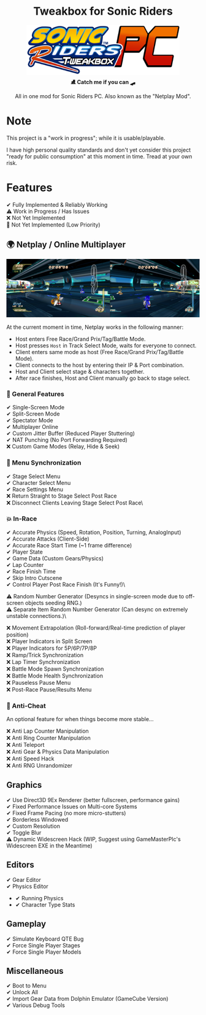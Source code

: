 <div align="center">
	<h1>Tweakbox for Sonic Riders</h1>
	<img src="./Images/SRPC_Logo_Ver1.png" Width="400" /><br/>
	<strong>⛸ Catch me if you can 🛹</strong>
    <p>All in one mod for Sonic Riders PC. Also known as the "Netplay Mod".</p>
</div>

# Note

This project is a "work in progress"; while it is usable/playable. 

I have high personal quality standards and don't yet consider this project "ready for public consumption" at this moment in time. Tread at your own risk.

# Features

✔ Fully Implemented & Reliably Working\
⚠ Work in Progress / Has Issues\
❌ Not Yet Implemented\
💢 Not Yet Implemented (Low Priority)

## 🌍 Netplay / Online Multiplayer

<img src="./Images/SingleScreen.png" />

At the current moment in time, Netplay works in the following manner:
- Host enters Free Race/Grand Prix/Tag/Battle Mode.
- Host presses `Host` in Track Select Mode, waits for everyone to connect.
- Client enters same mode as host (Free Race/Grand Prix/Tag/Battle Mode).
- Client connects to the host by entering their IP & Port combination.
- Host and Client select stage & characters together.
- After race finishes, Host and Client manually go back to stage select.

### 🚀 General Features
✔ Single-Screen Mode\
✔ Split-Screen Mode\
✔ Spectator Mode\
✔ Multiplayer Online\
✔ Custom Jitter Buffer (Reduced Player Stuttering)\
✔ NAT Punching (No Port Forwarding Required)\
❌ Custom Game Modes (Relay, Hide & Seek)

### 💫 Menu Synchronization
✔ Stage Select Menu\
✔ Character Select Menu\
✔ Race Settings Menu\
❌ Return Straight to Stage Select Post Race\
❌ Disconnect Clients Leaving Stage Select Post Race\

### 💥 In-Race
✔ Accurate Physics (Speed, Rotation, Position, Turning, AnalogInput)\
✔ Accurate Attacks (Client-Side)\
✔ Accurate Race Start Time (~1 frame difference)\
✔ Player State\
✔ Game Data (Custom Gears/Physics)\
✔ Lap Counter\
✔ Race Finish Time\
✔ Skip Intro Cutscene\
✔ Control Player Post Race Finish (It's Funny!)\

⚠ Random Number Generator (Desyncs in single-screen mode due to off-screen objects seeding RNG.)\
⚠ Separate Item Random Number Generator (Can desync on extremely unstable connections.)\

❌ Movement Extrapolation (Roll-forward/Real-time prediction of player position)\
❌ Player Indicators in Split Screen\
❌ Player Indicators for 5P/6P/7P/8P\
❌ Ramp/Trick Synchronization\
❌ Lap Timer Synchronization\
❌ Battle Mode Spawn Synchronization\
❌ Battle Mode Health Synchronization\
❌ Pauseless Pause Menu\
❌ Post-Race Pause/Results Menu

### 🛑 Anti-Cheat
An optional feature for when things become more stable...

❌ Anti Lap Counter Manipulation\
❌ Anti Ring Counter Manipulation\
❌ Anti Teleport\
❌ Anti Gear & Physics Data Manipulation\
❌ Anti Speed Hack\
❌ Anti RNG Unrandomizer

## Graphics
✔ Use Direct3D 9Ex Renderer (better fullscreen, performance gains)\
✔ Fixed Performance Issues on Multi-core Systems\
✔ Fixed Frame Pacing (no more micro-stutters)\
✔ Borderless Windowed\
✔ Custom Resolution\
✔ Toggle Blur\
⚠ Dynamic Widescreen Hack (WIP, Suggest using GameMasterPlc's Widescreen EXE in the Meantime)

## Editors
✔ Gear Editor\
✔ Physics Editor
- ✔ Running Physics
- ✔ Character Type Stats

## Gameplay
✔ Simulate Keyboard QTE Bug\
✔ Force Single Player Stages\
✔ Force Single Player Models

## Miscellaneous
✔ Boot to Menu\
✔ Unlock All\
✔ Import Gear Data from Dolphin Emulator (GameCube Version)\
✔ Various Debug Tools